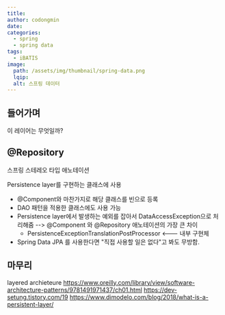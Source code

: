```yaml
---
title:
author: codongmin
date:
categories:
  - spring
  - spring data
tags:
  - iBATIS
image:
  path: /assets/img/thumbnail/spring-data.png
  lqip:
  alt: 스프링 데이터
---
```


## 들어가며

이 레이어는 무엇일까?

## @Repository

스프링 스테레오 타입 애노테이션

Persistence layer를 구현하는 클래스에 사용

- @Component와 마찬가지로 해당 클래스를 빈으로 등록
- DAO 패턴을 적용한 클래스에도 사용 가능
- Persistence layer에서 발생하는 예외를 잡아서 DataAccessException으로 처리해줌 --> @Component 와 @Repository 애노테이션의 가장 큰 차이
  - PersistenceExceptionTranslationPostProcessor <--- 내부 구현체
- Spring Data JPA 를 사용한다면 "직접 사용할 일은 없다"고 봐도 무방함.

## 마무리

layered archieteure https://www.oreilly.com/library/view/software-architecture-patterns/9781491971437/ch01.html
https://dev-setung.tistory.com/19
https://www.dimodelo.com/blog/2018/what-is-a-persistent-layer/
